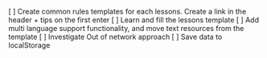 [ ] Create common rules templates for each lessons. Create a link in the header + tips on the first enter
[ ] Learn and fill the lessons template
[ ] Add multi language support functionality, and move text resources from the template
[ ] Investigate Out of network approach
[ ] Save data to localStorage